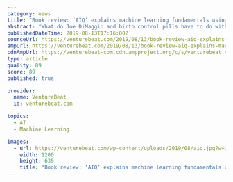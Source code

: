 ```yaml
---
category: news
title: "Book review: ‘AIQ’ explains machine learning fundamentals using human history"
abstract: "What do Joe DiMaggio and birth control pills have to do with AI? And what does a lost submarine have to do with the future of robotics? AIQ is a book written by two statistics professors who ..."
publishedDateTime: 2019-08-13T17:16:00Z
sourceUrl: https://venturebeat.com/2019/08/13/book-review-aiq-explains-machine-learning-fundamentals-using-human-history/
ampUrl: https://venturebeat.com/2019/08/13/book-review-aiq-explains-machine-learning-fundamentals-using-human-history/amp/
cdnAmpUrl: https://venturebeat-com.cdn.ampproject.org/c/s/venturebeat.com/2019/08/13/book-review-aiq-explains-machine-learning-fundamentals-using-human-history/amp/
type: article
quality: 89
score: 89
published: true

provider:
  name: VentureBeat
  id: venturebeat.com

topics:
  - AI
  - Machine Learning

images:
  - url: https://venturebeat.com/wp-content/uploads/2019/08/aiq.jpg?w=1200&#038;strip=all
    width: 1200
    height: 639
    title: "Book review: ‘AIQ’ explains machine learning fundamentals using human history"
---
```

